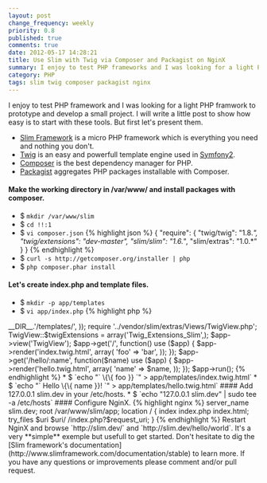 ```yaml
---
layout: post
change_frequency: weekly
priority: 0.8
published: true
comments: true
date: 2012-05-17 14:28:21
title: Use Slim with Twig via Composer and Packagist on NginX
summary: I enjoy to test PHP frameworks and I was looking for a light PHP framwork to prototype and develop a small project. Let's see how easy is to start with those tools.
category: PHP
tags: slim twig composer packagist nginx
---
```


I enjoy to test PHP framework and I was looking for a light PHP framwork to prototype and develop a small project. I will write a little post to show how easy is to start with these tools. But first let's present them.

* [Slim Framework](http://www.slimframework.com/) is a micro PHP framework which is everything you need and nothing you don't.
* [Twig](http://twig.sensiolabs.org/) is an easy and powerfull template engine used in [Symfony2](http://symfony.com/).
* [Composer](http://getcomposer.org/) is the best dependency manager for PHP.
* [Packagist](http://packagist.org/) aggregates PHP packages installable with Composer.

#### Make the working directory in /var/www/ and install packages with composer.
* $ `mkdir /var/www/slim`
* $ `cd !!:1`
* $ `vi composer.json`
{% highlight json %}
{
    "require": {
        "twig/twig": "1.8.*",
        "twig/extensions": "dev-master",
        "slim/slim": "1.6.*",
        "slim/extras": "1.0.*"
    }
}
{% endhighlight %}
* $ `curl -s http://getcomposer.org/installer | php`
* $ `php composer.phar install`

#### Let's create index.php and template files.
* $ `mkdir -p app/templates`
* $ `vi app/index.php`
{% highlight php %}
<?php
    require '../vendor/autoload.php';
    
    $app = new Slim(array(
        'templates.path' => __DIR__.'/templates/',
    ));
    
    require '../vendor/slim/extras/Views/TwigView.php';
    TwigView::$twigExtensions = array('Twig_Extensions_Slim',);
    
    $app->view('TwigView');
    
    $app->get('/', function() use ($app) {
        $app->render('index.twig.html', array(
            'foo' => 'bar',
        ));
    });
    
    $app->get('/hello/:name', function($name) use ($app) {
        $app->render('hello.twig.html', array(
            'name' => $name,
        ));
    });
    
    $app->run();
{% endhighlight %}
* $ `echo "` \{\{ foo }} `" > app/templates/index.twig.html`
* $ `echo "` Hello \{\{ name }}! `" > app/templates/hello.twig.html`

#### Add 127.0.0.1 slim.dev in your /etc/hosts.
* $ `echo "127.0.0.1 slim.dev" | sudo tee -a /etc/hosts`

#### Configure NginX.
{% highlight nginx %}
    server_name slim.dev;
    root /var/www/slim/app;
    location / {
        index index.php index.html;
        try_files $uri $uri/ /index.php?$request_uri;
    }
{% endhighlight %}

Restart NginX and browse `http://slim.dev/` and `http://slim.dev/hello/world`. It's a very **simple** exemple but usefull to get started. Don't hesitate to dig the [Slim framework's documentation](http://www.slimframework.com/documentation/stable) to learn more. If you have any questions or improvements please comment and/or pull request.